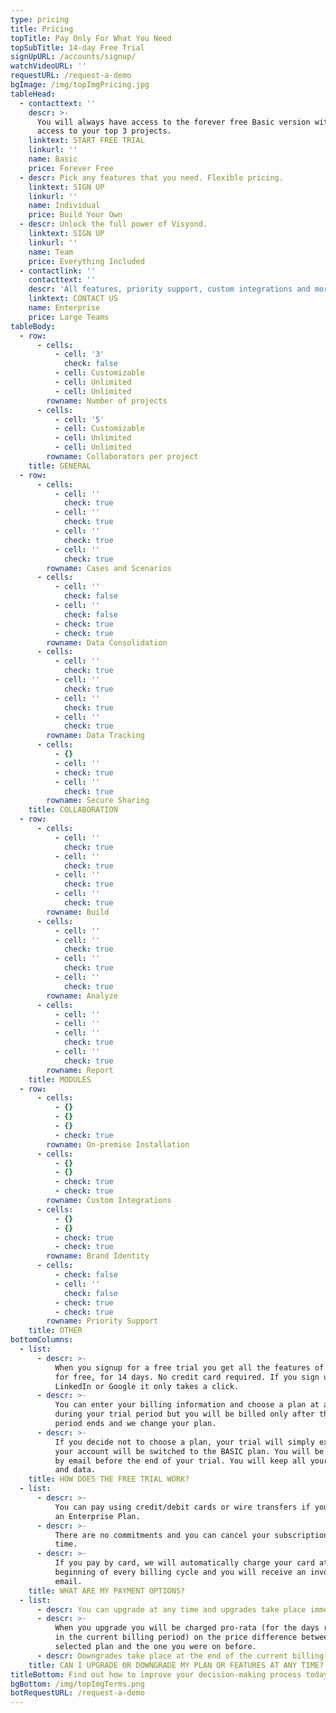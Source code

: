 ```yaml
---
type: pricing
title: Pricing
topTitle: Pay Only For What You Need
topSubTitle: 14-day Free Trial
signUpURL: /accounts/signup/
watchVideoURL: ''
requestURL: /request-a-demo
bgImage: /img/topImgPricing.jpg
tableHead:
  - contacttext: ''
    descr: >-
      You will always have access to the forever free Basic version with edit
      access to your top 3 projects.
    linktext: START FREE TRIAL
    linkurl: ''
    name: Basic
    price: Forever Free
  - descr: Pick any features that you need. Flexible pricing.
    linktext: SIGN UP
    linkurl: ''
    name: Individual
    price: Build Your Own
  - descr: Unlock the full power of Visyond.
    linktext: SIGN UP
    linkurl: ''
    name: Team
    price: Everything Included
  - contactlink: ''
    contacttext: ''
    descr: 'All features, priority support, custom integrations and more!'
    linktext: CONTACT US
    name: Enterprise
    price: Large Teams
tableBody:
  - row:
      - cells:
          - cell: '3'
            check: false
          - cell: Customizable
          - cell: Unlimited
          - cell: Unlimited
        rowname: Number of projects
      - cells:
          - cell: '5'
          - cell: Customizable
          - cell: Unlimited
          - cell: Unlimited
        rowname: Collaborators per project
    title: GENERAL
  - row:
      - cells:
          - cell: ''
            check: true
          - cell: ''
            check: true
          - cell: ''
            check: true
          - cell: ''
            check: true
        rowname: Cases and Scenarios
      - cells:
          - cell: ''
            check: false
          - cell: ''
            check: false
          - check: true
          - check: true
        rowname: Data Consolidation
      - cells:
          - cell: ''
            check: true
          - cell: ''
            check: true
          - cell: ''
            check: true
          - cell: ''
            check: true
        rowname: Data Tracking
      - cells:
          - {}
          - cell: ''
          - check: true
          - cell: ''
            check: true
        rowname: Secure Sharing
    title: COLLABORATION
  - row:
      - cells:
          - cell: ''
            check: true
          - cell: ''
            check: true
          - cell: ''
            check: true
          - cell: ''
            check: true
        rowname: Build
      - cells:
          - cell: ''
          - cell: ''
            check: true
          - cell: ''
            check: true
          - cell: ''
            check: true
        rowname: Analyze
      - cells:
          - cell: ''
          - cell: ''
          - cell: ''
            check: true
          - cell: ''
            check: true
        rowname: Report
    title: MODULES
  - row:
      - cells:
          - {}
          - {}
          - {}
          - check: true
        rowname: On-premise Installation
      - cells:
          - {}
          - {}
          - check: true
          - check: true
        rowname: Custom Integrations
      - cells:
          - {}
          - {}
          - check: true
          - check: true
        rowname: Brand Identity
      - cells:
          - check: false
          - cell: ''
            check: false
          - check: true
          - check: true
        rowname: Priority Support
    title: OTHER
bottomColumns:
  - list:
      - descr: >-
          When you signup for a free trial you get all the features of Visyond,
          for free, for 14 days. No credit card required. If you sign up with
          LinkedIn or Google it only takes a click.
      - descr: >-
          You can enter your billing information and choose a plan at any time
          during your trial period but you will be billed only after the trial
          period ends and we change your plan.
      - descr: >-
          If you decide not to choose a plan, your trial will simply expire and
          your account will be switched to the BASIC plan. You will be notified
          by email before the end of your trial. You will keep all your projects
          and data.
    title: HOW DOES THE FREE TRIAL WORK?
  - list:
      - descr: >-
          You can pay using credit/debit cards or wire transfers if you purchase
          an Enterprise Plan.
      - descr: >-
          There are no commitments and you can cancel your subscription at any
          time.
      - descr: >-
          If you pay by card, we will automatically charge your card at the
          beginning of every billing cycle and you will receive an invoice by
          email.
    title: WHAT ARE MY PAYMENT OPTIONS?
  - list:
      - descr: You can upgrade at any time and upgrades take place immediately.
      - descr: >-
          When you upgrade you will be charged pro-rata (for the days remaining
          in the current billing period) on the price difference between the new
          selected plan and the one you were on before.
      - descr: Downgrades take place at the end of the current billing cycle.
    title: CAN I UPGRADE OR DOWNGRADE MY PLAN OR FEATURES AT ANY TIME?
titleBottom: Find out how to improve your decision-making process today
bgBottom: /img/topImgTerms.png
botRequestURL: /request-a-demo
---
```


